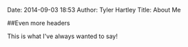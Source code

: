 Date: 2014-09-03 18:53
Author: Tyler Hartley
Title: About Me

##Even more headers

This is what I've always wanted to say!
